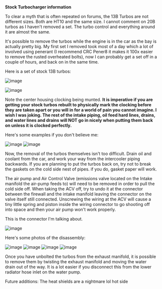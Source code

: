 **Stock Turbocharger information**

To clear a myth that is often repeated on forums, the 13B Turbos are not different sizes. Both are HT10 and the same size. I cannot comment on 20B turbos as I haven't removed a set. The turbo control and everything around it are almost the same.

It's possible to remove the turbos while the engine is in the car as the bay is actually pretty big. My first set I removed took most of a day which a lot of involved using penerant (I recommend CRC Pener8 it makes it 100x easier to remove the rusted overheated bolts), now I can probably get a set off in a couple of hours, and back on in the same time.

Here is a set of stock 13B turbos:

![image](https://github.com/drbluetongue/eunoscosmo/assets/12694883/16ae5426-edac-42f6-aa3b-d299bec80b6d)

![image](https://github.com/drbluetongue/eunoscosmo/assets/12694883/70fd5ad0-4ca4-4e02-b59b-712176038955)


Note the center housing clocking being munted. **It is imperative if you are getting your stock turbos rebuilt to physically mark the clocking before they are taken apart or you will in for a world of pain you cannot imagine. I wish I was joking. The rest of the intake piping, oil feed hard lines, drains, and water lines and drains will NOT go in nicely when putting them back on unless it is clocked perfectly.**

Here's some examples if you don't believe me:

![image](https://github.com/drbluetongue/eunoscosmo/assets/12694883/6054666c-8f11-41f8-8ddf-84b6691d4288)
![image](https://github.com/drbluetongue/eunoscosmo/assets/12694883/91c26fc5-0daa-4ad8-9c73-c40239b99dd4)

Now, the removal of the turbos themselves isn't too difficult. Drain oil and coolant from the car, and work your way from the intercooler piping backwards. If you are planning to put the turbos back on, try not to break the gaskets on the cold side nest of pipes. if you do, gasket paper will work.

The air pump and Air Control Valve (emissions valve located on the Intake manifold the air-pump feeds to) will need to be removed in order to pull the cold side off. When taking the ACV off, try to undo it at the connector between the firewall and the intake manifold leaving the connector on the valve itself still connected. Unscrewing the wiring at the ACV will cause a tiny little spring and piston inside the wiring connector to go shooting off into space and then your air pump won't work properly.

This is the connector I'm talking about.

![image](https://github.com/drbluetongue/eunoscosmo/assets/12694883/136ea1f4-b02d-463d-bc58-d1f447cd1ef9)

Here's some photos of the disassembly:

![image](https://github.com/drbluetongue/eunoscosmo/assets/12694883/9db30f32-b679-4dde-a631-318f66be6cc7)
![image](https://github.com/drbluetongue/eunoscosmo/assets/12694883/0d984206-5503-4f03-9c4b-2d814ba14afa)
![image](https://github.com/drbluetongue/eunoscosmo/assets/12694883/174be7e4-b32d-428e-b720-0321a1bd5876)
![image](https://github.com/drbluetongue/eunoscosmo/assets/12694883/df6f82b4-d7ca-4efc-b856-914779018da1)




Once you have unbolted the turbos from the exhaust manifold, it is possible to remove them by twisting the exhaust manifold and moving the water drain out of the way. It is a lot easier if you disconnect this from the lower radiator hose inlet on the water pump.


Future additions:
The heat shields are a nightmare lol
hot side
